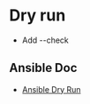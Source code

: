 # Dry run

* Add --check

## Ansible Doc
* [Ansible Dry Run](https://docs.ansible.com/ansible/2.9/user_guide/playbooks_checkmode.html)
